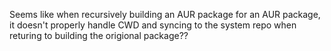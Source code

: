 Seems like when recursively building an AUR package for an AUR package, it doesn't properly handle CWD
and syncing to the system repo when returing to building the origional package??